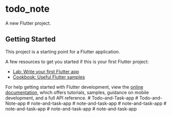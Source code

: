 # todo_note

A new Flutter project.

## Getting Started

This project is a starting point for a Flutter application.

A few resources to get you started if this is your first Flutter project:

- [Lab: Write your first Flutter app](https://docs.flutter.dev/get-started/codelab)
- [Cookbook: Useful Flutter samples](https://docs.flutter.dev/cookbook)

For help getting started with Flutter development, view the
[online documentation](https://docs.flutter.dev/), which offers tutorials,
samples, guidance on mobile development, and a full API reference.
#   T o d o - a n d - T a s k - a p p  
 #   T o d o - a n d - N o t e - a p p  
 #   n o t e - a n d - t a s k - a p p  
 #   n o t e - a n d - t a s k - a p p  
 #   n o t e - a n d - t a s k - a p p  
 #   n o t e - a n d - t a s k - a p p  
 #   n o t e - a n d - t a s k - a p p  
 #   n o t e - a n d - t a s k - a p p  
 